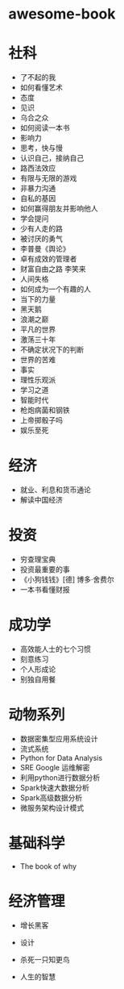 # awesome-book

# 社科
* 了不起的我
* 如何看懂艺术
* 态度
* 见识
* 乌合之众
* 如何阅读一本书
* 影响力
* 思考，快与慢
* 认识自己，接纳自己
* 路西法效应
* 有限与无限的游戏
* 非暴力沟通
* 自私的基因
* 如何赢得朋友并影响他人
* 学会提问
* 少有人走的路
* 被讨厌的勇气
* 李普曼《舆论》
* 卓有成效的管理者
* 财富自由之路 李笑来
* 人间失格
* 如何成为一个有趣的人
* 当下的力量
* 黑天鹅
* 浪潮之巅
* 平凡的世界
* 激荡三十年
* 不确定状况下的判断
* 世界的苦难
* 事实
* 理性乐观派
* 学习之道
* 智能时代
* 枪炮病菌和钢铁
* 上帝掷骰子吗
* 娱乐至死


# 经济
* 就业、利息和货币通论
* 解读中国经济

# 投资
* 穷查理宝典
* 投资最重要的事
* 《小狗钱钱》[德] 博多·舍费尔
* 一本书看懂财报

# 成功学
* 高效能人士的七个习惯
* 刻意练习
* 个人形成论
* 别独自用餐


# 动物系列
* 数据密集型应用系统设计
* 流式系统
* Python for Data Analysis
* SRE Google 运维解密
* 利用python进行数据分析
* Spark快速大数据分析
* Spark高级数据分析
* 微服务架构设计模式

# 基础科学
* The book of why

# 经济管理
* 增长黑客
* 设计

* 杀死一只知更鸟
* 人生的智慧
